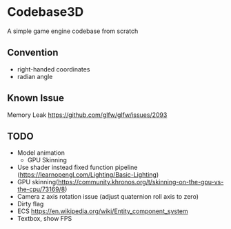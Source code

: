 # Codebase3D  
A simple game engine codebase from scratch

## Convention  
* right-handed coordinates
* radian angle

## Known Issue  
Memory Leak https://github.com/glfw/glfw/issues/2093

## TODO
* Model animation
	- GPU Skinning
* Use shader instead fixed function pipeline (https://learnopengl.com/Lighting/Basic-Lighting)
* GPU skinning(https://community.khronos.org/t/skinning-on-the-gpu-vs-the-cpu/73169/8)
* Camera z axis rotation issue (adjust quaternion roll axis to zero)
* Dirty flag
* ECS https://en.wikipedia.org/wiki/Entity_component_system
* Textbox, show FPS 
